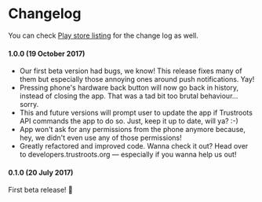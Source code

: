 # Changelog

You can check [Play store listing](https://play.google.com/store/apps/details?id=org.trustroots.trustrootsApp) for the change log as well.

#### 1.0.0 (19 October 2017)
- Our first beta version had bugs, we know! This release fixes many of them but especially those annoying ones around push notifications. Yay!
- Pressing phone's hardware back button will now go back in history, instead of closing the app. That was a tad bit too brutal behaviour... sorry.
- This and future versions will prompt user to update the app if Trustroots API commands the app to do so. Just, keep it up to date, will ya? :-)
- App won't ask for any permissions from the phone anymore because, hey, we didn't even use any of those permissions!
- Greatly refactored and improved code. Wanna check it out? Head over to developers.trustroots.org — especially if you wanna help us out!

#### 0.1.0 (20 July 2017)
First beta release! 🎉
